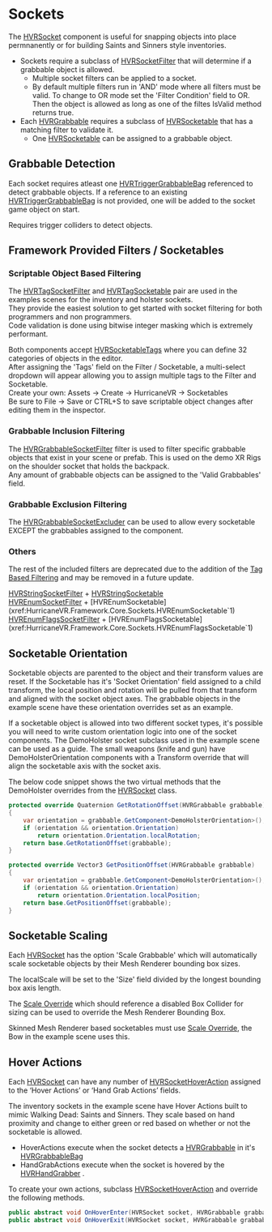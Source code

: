 # Sockets

The [HVRSocket](xref:HurricaneVR.Framework.Core.Grabbers.HVRSocket) component is useful for snapping objects into place permnanently or for building Saints and Sinners style inventories.

- Sockets require a subclass of [HVRSocketFilter](xref:HurricaneVR.Framework.Core.Sockets.HVRSocketFilter) that will determine if a grabbable object is allowed.
  - Multiple socket filters can be applied to a socket. 
  - By default multiple filters run in 'AND' mode where all filters must be valid. To change to OR mode set the 'Filter Condition' field to OR. Then the object is allowed as long as one of the filtes IsValid method returns true.
- Each [HVRGrabbable](xref:HurricaneVR.Framework.Core.HVRGrabbable) requires a subclass of [HVRSocketable](xref:HurricaneVR.Framework.Core.Sockets.HVRSocketable) that has a matching filter to validate it.
  - One [HVRSocketable](xref:HurricaneVR.Framework.Core.Sockets.HVRSocketable) can be assigned to a grabbable object.

## Grabbable Detection

Each socket requires atleast one [HVRTriggerGrabbableBag](xref:HurricaneVR.Framework.Core.Bags.HVRTriggerGrabbableBag) referenced to detect grabbable objects. If a reference to an existing [HVRTriggerGrabbableBag](xref:HurricaneVR.Framework.Core.Bags.HVRTriggerGrabbableBag) is not provided, one will be added to the socket game object on start.

Requires trigger colliders to detect objects.

## Framework Provided Filters / Socketables

### Scriptable Object Based Filtering

The [HVRTagSocketFilter](xref:HurricaneVR.Framework.Core.Sockets.HVRTagSocketFilter) and [HVRTagSocketable](xref:HurricaneVR.Framework.Core.Sockets.HVRTagSocketable) pair are used in the examples scenes for the inventory and holster sockets.\
They provide the easiest solution to get started with socket filtering for both programmers and non programmers.\
Code validation is done using bitwise integer masking which is extremely performant.

Both components accept [HVRSocketableTags](xref:HurricaneVR.Framework.Core.Sockets.HVRSocketableTags) where you can define 32 categories of objects in the editor.\
After assigning the 'Tags' field on the Filter / Socketable, a multi-select dropdown will appear allowing you to assign multiple tags to the Filter and Socketable.\
Create your own: Assets -> Create -> HurricaneVR -> Socketables\
Be sure to File -> Save or CTRL+S to save scriptable object changes after editing them in the inspector.

### Grabbable Inclusion Filtering

The [HVRGrabbableSocketFilter](xref:HurricaneVR.Framework.Core.Sockets.HVRGrabbableSocketFilter) filter is used to filter specific grabbable objects that exist in your scene or prefab. This is used on the demo XR Rigs on the shoulder socket that holds the backpack.\
Any amount of grabbable objects can be assigned to the 'Valid Grabbables' field.

### Grabbable Exclusion Filtering

The [HVRGrabbableSocketExcluder](xref:HurricaneVR.Framework.Core.Sockets.HVRGrabbableSocketExcluder) can be used to allow every socketable EXCEPT the grabbables assigned to the component.

### Others

The rest of the included filters are deprecated due to the addition of the [Tag Based Filtering](#scriptable-object-based-filtering) and may be removed in a future update.

[HVRStringSocketFilter](xref:HurricaneVR.Framework.Core.Sockets.HVRStringSocketFilter) + [HVRStringSocketable](xref:HurricaneVR.Framework.Core.Sockets.HVRStringSocketable)\
[HVREnumSocketFilter](xref:HurricaneVR.Framework.Core.Sockets.HVREnumSocketFilter`1) + [HVREnumSocketable](xref:HurricaneVR.Framework.Core.Sockets.HVREnumSocketable`1)\
[HVREnumFlagsSocketFilter](xref:HurricaneVR.Framework.Core.Sockets.HVREnumFlagsSocketFilter`1) + [HVREnumFlagsSocketable](xref:HurricaneVR.Framework.Core.Sockets.HVREnumFlagsSocketable`1)

## Socketable Orientation

Socketable objects are parented to the object and their transform values are reset. If the Socketable has it's 'Socket Orientation' field assigned to a child transform, the local position and rotation will be pulled from that transform and aligned with the socket object axes. The grabbable objects in the example scene have these orientation overrides set as an example.

If a socketable object is allowed into two different socket types, it's possible you will need to write custom orientation logic into one of the socket components. The DemoHolster socket subclass used in the example scene can be used as a guide. The small weapons (knife and gun) have DemoHolsterOrientation components with a Transform override that will align the socketable axis with the socket axis.

The below code snippet shows the two virtual methods that the DemoHolster overrides from the [HVRSocket](xref:HurricaneVR.Framework.Core.Grabbers.HVRSocket) class.

```csharp
protected override Quaternion GetRotationOffset(HVRGrabbable grabbable)
{
    var orientation = grabbable.GetComponent<DemoHolsterOrientation>();
    if (orientation && orientation.Orientation)
        return orientation.Orientation.localRotation;
    return base.GetRotationOffset(grabbable);
}

protected override Vector3 GetPositionOffset(HVRGrabbable grabbable)
{
    var orientation = grabbable.GetComponent<DemoHolsterOrientation>();
    if (orientation && orientation.Orientation)
        return orientation.Orientation.localPosition;
    return base.GetPositionOffset(grabbable);
}
```

## Socketable Scaling

Each [HVRSocket](xref:HurricaneVR.Framework.Core.Grabbers.HVRSocket) has the option 'Scale Grabbable' which will automatically scale socketable objects by their Mesh Renderer bounding box sizes.

The localScale will be set to the 'Size' field divided by the longest bounding box axis length.

The [Scale Override](xref:HurricaneVR.Framework.Core.Sockets.HVRSocketable.ScaleOverride) which should reference a disabled Box Collider for sizing can be used to override the Mesh Renderer Bounding Box.

Skinned Mesh Renderer based socketables must use [Scale Override](xref:HurricaneVR.Framework.Core.Sockets.HVRSocketable.ScaleOverride), the Bow in the example scene uses this.

## Hover Actions

Each [HVRSocket](xref:HurricaneVR.Framework.Core.Grabbers.HVRSocket) can have any number of [HVRSocketHoverAction](xref:HurricaneVR.Framework.Core.Sockets.HVRSocketHoverAction) assigned to the ‘Hover Actions’ or ‘Hand Grab Actions’ fields.

The inventory sockets in the example scene have Hover Actions built to mimic Walking Dead: Saints and Sinners. They scale based on hand proximity and change to either green or red based on whether or not the socketable is allowed.

- HoverActions execute when the socket detects a [HVRGrabbable](xref:HurricaneVR.Framework.Core.HVRGrabbable) in it's [HVRGrabbableBag](xref:HurricaneVR.Framework.Core.Bags.HVRGrabbableBag)
- HandGrabActions execute when the socket is hovered by the [HVRHandGrabber](xref:HurricaneVR.Framework.Core.Grabbers.HVRHandGrabber) .

To create your own actions, subclass [HVRSocketHoverAction](xref:HurricaneVR.Framework.Core.Sockets.HVRSocketHoverAction) and override the following methods.

```csharp
public abstract void OnHoverEnter(HVRSocket socket, HVRGrabbable grabbable, bool isValid);
public abstract void OnHoverExit(HVRSocket socket, HVRGrabbable grabbable, bool isValid);
```

